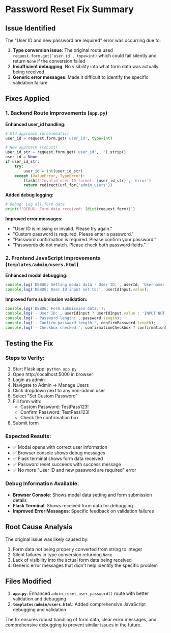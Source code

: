 # Password Reset Fix Summary

## Issue Identified
The "User ID and new password are required" error was occurring due to:

1. **Type conversion issue**: The original route used `request.form.get('user_id', type=int)` which could fail silently and return `None` if the conversion failed
2. **Insufficient debugging**: No visibility into what form data was actually being received
3. **Generic error messages**: Made it difficult to identify the specific validation failure

## Fixes Applied

### 1. Backend Route Improvements (`app.py`)

**Enhanced user_id handling:**
```python
# Old approach (problematic)
user_id = request.form.get('user_id', type=int)

# New approach (robust)
user_id_str = request.form.get('user_id', '').strip()
user_id = None
if user_id_str:
    try:
        user_id = int(user_id_str)
    except (ValueError, TypeError):
        flash(f'Invalid user ID format: {user_id_str}', 'error')
        return redirect(url_for('admin_users'))
```

**Added debug logging:**
```python
# Debug: Log all form data
print(f"DEBUG: Form data received: {dict(request.form)}")
```

**Improved error messages:**
- "User ID is missing or invalid. Please try again."
- "Custom password is required. Please enter a password."
- "Password confirmation is required. Please confirm your password."
- "Passwords do not match. Please check both password fields."

### 2. Frontend JavaScript Improvements (`templates/admin/users.html`)

**Enhanced modal debugging:**
```javascript
console.log('DEBUG: Setting modal data - User ID:', userId, 'Username:', username);
console.log('DEBUG: User ID input set to:', userIdInput.value);
```

**Improved form submission validation:**
```javascript
console.log('DEBUG: Form submission data:');
console.log('- User ID:', userIdInput ? userIdInput.value : 'INPUT NOT FOUND');
console.log('- Password length:', password.length);
console.log('- Confirm password length:', confirmPassword.length);
console.log('- Checkbox checked:', confirmationCheckbox ? confirmationCheckbox.checked : 'CHECKBOX NOT FOUND');
```

## Testing the Fix

### Steps to Verify:
1. Start Flask app: `python app.py`
2. Open http://localhost:5000 in browser
3. Login as admin
4. Navigate to Admin → Manage Users
5. Click dropdown next to any non-admin user
6. Select "Set Custom Password"
7. Fill form with:
   - Custom Password: TestPass123!
   - Confirm Password: TestPass123!
   - Check the confirmation box
8. Submit form

### Expected Results:
- ✅ Modal opens with correct user information
- ✅ Browser console shows debug messages
- ✅ Flask terminal shows form data received
- ✅ Password reset succeeds with success message
- ✅ No more "User ID and new password are required" error

### Debug Information Available:
- **Browser Console**: Shows modal data setting and form submission details
- **Flask Terminal**: Shows received form data for debugging
- **Improved Error Messages**: Specific feedback on validation failures

## Root Cause Analysis

The original issue was likely caused by:
1. Form data not being properly converted from string to integer
2. Silent failures in type conversion returning `None`
3. Lack of visibility into the actual form data being received
4. Generic error messages that didn't help identify the specific problem

## Files Modified

1. **`app.py`**: Enhanced `admin_reset_user_password()` route with better validation and debugging
2. **`templates/admin/users.html`**: Added comprehensive JavaScript debugging and validation

The fix ensures robust handling of form data, clear error messages, and comprehensive debugging to prevent similar issues in the future.
